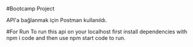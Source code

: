 #Bootcamp Project

API'a bağlanmak için Postman kullanıldı.

#For Run
To run this api on your localhost first install dependencies with npm i code and then use npm start code to run.

